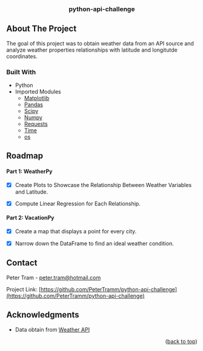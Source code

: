  <!-- Improved compatibility of back to top link: See: https://github.com/othneildrew/Best-README-Template/pull/73 -->
<a name="readme-top"></a>


<h3 align="center">python-api-challenge</h3>

  <p align="center">
  </p>

<!-- ABOUT THE PROJECT -->
## About The Project

<p>The goal of this project was to obtain weather data from an API source and analyze weather properties relationships with latitude and longitutde coordinates.
</p>

### Built With

* Python
* Imported Modules
    * [Matplotlib](https://matplotlib.org/)
    * [Pandas](https://pandas.pydata.org/)
    * [Scipy](https://scipy.org/)
    * [Numpy](https://numpy.org/)
    * [Requests](https://pypi.org/project/requests/)
    * [Time](https://docs.python.org/3/library/time.html)
    * [os](https://docs.python.org/3/library/os.html)

<!-- ROADMAP -->
## Roadmap

#### Part 1: WeatherPy
- [x] Create Plots to Showcase the Relationship Between Weather Variables and Latitude.

- [x] Compute Linear Regression for Each Relationship.

#### Part 2: VacationPy
- [x] Create a map that displays a point for every city.

- [x] Narrow down the DataFrame to find an ideal weather condition.

<!-- CONTACT -->
## Contact

Peter Tram  - peter.tram@hotmail.com

Project Link: [https://github.com/PeterTramm/python-api-challenge](https://github.com/PeterTramm/python-api-challenge)

<!-- ACKNOWLEDGMENTS -->
## Acknowledgments

* Data obtain from [Weather API](https://openweathermap.org/api)

<p align="right">(<a href="#readme-top">back to top</a>)</p>